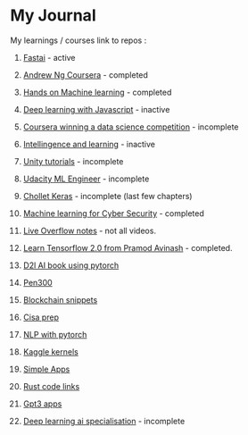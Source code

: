 # My Journal

My learnings / courses link to repos :

1. [Fastai](https://github.com/fanbyprinciple/fastai) - active

2. [Andrew Ng Coursera](https://github.com/fanbyprinciple/Andrew-Ng-Coursera-Machine-Learning-Notes) - completed

3. [Hands on Machine learning](https://github.com/fanbyprinciple/hands_on_ml) - completed

4. [Deep learning with Javascript](https://github.com/fanbyprinciple/Deep-Learning-with-Javascript) - inactive

5. [Coursera winning a data science competition](https://github.com/fanbyprinciple/how-to-win-a-data-science-competition) - incomplete

6. [Intellingence and learning](https://github.com/fanbyprinciple/intandlearn) - inactive

7. [Unity tutorials](https://github.com/unity-journey) - incomplete

8. [Udacity ML Engineer](https://github.com/udacity_ml_engineer) - incomplete

9. [Chollet Keras](https://github.com/Chollet-masterclass) - incomplete (last few chapters)

10. [Machine learning for Cyber Security](https://github.com/fanbyprinciple/Machine-Learning-For-Cyber-Security) - completed

11. [Live Overflow notes](https://github.com/fanbyprinciple/live_overflow_notes) - not all videos.

12. [Learn Tensorflow 2.0 from Pramod Avinash](https://github.com/fanbyprinciple/Learn-Tensorflow-2.0-Pramod-Avinash) - completed.

13. [D2l AI book using pytorch ](https://github.com/fanbyprinciple/d2l-fanbyprinciple)

14. [Pen300 ](https://github.com/fanbyprinciple/pen300)

15. [Blockchain snippets](https://github.com/fanbyprinciple/blockchain_snippets)

16. [Cisa prep](https://github.com/fanbyprinciple/cisa_prep)

17. [NLP with pytorch](https://github.com/fanbyprinciple/nlp-with-pytorch)

18. [Kaggle kernels](https://github.com/fanbyprinciple/kaggle_kernels)

19. [Simple Apps](https://github.com/fanbyprinciple/simpleapps)

20. [Rust code links](https://github.com/fanbyprinciple/rust_code_examples)

21. [Gpt3 apps](https://github.com/fanbyprinciple/gpt3-apps)

22. [Deep learning ai specialisation](https://github.com/fanbyprinciple/Deep-learning-ai-specialisation) - incomplete
